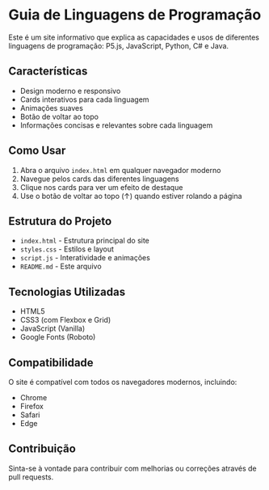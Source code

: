 # Guia de Linguagens de Programação

Este é um site informativo que explica as capacidades e usos de diferentes linguagens de programação: P5.js, JavaScript, Python, C# e Java.

## Características

- Design moderno e responsivo
- Cards interativos para cada linguagem
- Animações suaves
- Botão de voltar ao topo
- Informações concisas e relevantes sobre cada linguagem

## Como Usar

1. Abra o arquivo `index.html` em qualquer navegador moderno
2. Navegue pelos cards das diferentes linguagens
3. Clique nos cards para ver um efeito de destaque
4. Use o botão de voltar ao topo (↑) quando estiver rolando a página

## Estrutura do Projeto

- `index.html` - Estrutura principal do site
- `styles.css` - Estilos e layout
- `script.js` - Interatividade e animações
- `README.md` - Este arquivo

## Tecnologias Utilizadas

- HTML5
- CSS3 (com Flexbox e Grid)
- JavaScript (Vanilla)
- Google Fonts (Roboto)

## Compatibilidade

O site é compatível com todos os navegadores modernos, incluindo:
- Chrome
- Firefox
- Safari
- Edge

## Contribuição

Sinta-se à vontade para contribuir com melhorias ou correções através de pull requests. 